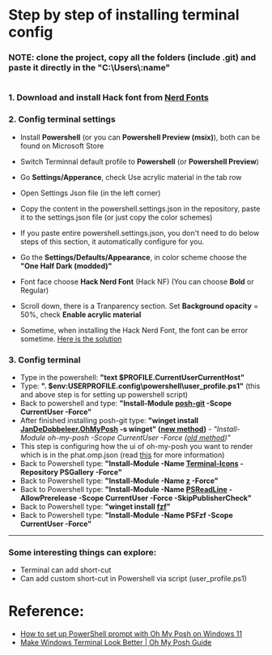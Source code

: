 # Step by step of installing terminal config

### NOTE: clone the project, copy all the folders (include .git) and paste it directly in the "C:\\Users\\:name"

#

### 1. Download and install Hack font from [Nerd Fonts](https://github.com/ryanoasis/nerd-fonts)

### 2. Config terminal settings

- Install **Powershell** (or you can **Powershell Preview (msix)**), both can be found on Microsoft Store
- Switch Terminnal default profile to **Powershell** (or **Powershell Preview**)
- Go **Settings/Apperance**, check Use acrylic material in the tab row
- Open Settings Json file (in the left corner)
- Copy the content in the powershell.settings.json in the repository, paste it to the settings.json file (or just copy the color schemes)
- If you paste entire powershell.settings.json, you don't need to do below steps of this section, it automatically configure for you.
- Go the **Settings/Defaults/Appearance**, in color scheme choose the **"One Half Dark (modded)"**
- Font face choose **Hack Nerd Font** (Hack NF) (You can choose **Bold** or Regular)
- Scroll down, there is a Tranparency section. Set **Background opacity** = 50%, check **Enable acrylic material**

- Sometime, when installing the Hack Nerd Font, the font can be error sometime. [Here is the solution](https://stackoverflow.com/a/77596968/30030901)

### 3. Config terminal

- Type in the powershell: **"text $PROFILE.CurrentUserCurrentHost"**
- Type: **". $env:USERPROFILE\.config\powershell\user_profile.ps1"** (this and above step is for setting up powershell script)
- Back to powershell and type: **"Install-Module [posh-git](https://github.com/dahlbyk/posh-git) -Scope CurrentUser -Force"**
- After finished installing posh-git type: **"winget install [JanDeDobbeleer.OhMyPosh](https://github.com/JanDeDobbeleer/oh-my-posh) -s winget" ([new method](https://ohmyposh.dev/docs/installation/windows))** - *"Install-Module oh-my-posh -Scope CurrentUser -Force ([old method](https://github.com/JanDeDobbeleer/oh-my-posh/issues/558#issuecomment-1117304416))"*
- This step is configuring how the ui of oh-my-posh you want to render which is in the phat.omp.json (read [this](https://ohmyposh.dev/docs/configuration/general) for more information)
- Back to Powershell type: **"Install-Module -Name [Terminal-Icons](https://github.com/devblackops/Terminal-Icons) -Repository PSGallery -Force"**
- Back to Powershell type: **"Install-Module -Name [z](https://github.com/rupa/z) -Force"**
- Back to Powershell type: **"Install-Module -Name [PSReadLine](https://github.com/PowerShell/PSReadLine) -AllowPrerelease -Scope CurrentUser -Force -SkipPublisherCheck"**
- Back to Powershell type: **"winget install [fzf](https://github.com/junegunn/fzf?tab=readme-ov-file#windows-packages)"**
- Back to Powershell type: **"Install-Module -Name PSFzf -Scope CurrentUser -Force"**

---

### Some interesting things can explore:

- Terminal can add short-cut
- Can add custom short-cut in Powershell via script (user_profile.ps1)

#

# Reference:

- [How to set up PowerShell prompt with Oh My Posh on Windows 11](https://www.youtube.com/watch?v=5-aK2_WwrmM)
- [Make Windows Terminal Look Better | Oh My Posh Guide](https://www.youtube.com/watch?v=-G6GbXGo4wo)